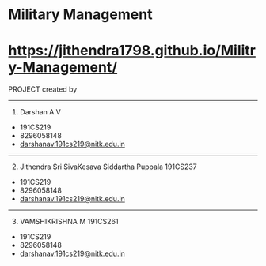 # Military Management
# https://jithendra1798.github.io/Militry-Management/
PROJECT created by
***
1. Darshan A V
* 191CS219
* 8296058148
* darshanav.191cs219@nitk.edu.in
* ***
2. Jithendra Sri SivaKesava Siddartha Puppala  191CS237
* 191CS219
* 8296058148
* darshanav.191cs219@nitk.edu.in
* ***
3. VAMSHIKRISHNA M  191CS261
* 191CS219
* 8296058148
* darshanav.191cs219@nitk.edu.in

